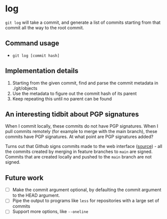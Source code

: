 # log

`git log` will take a commit, and generate a list of commits starting from that commit all the way to the root commit.

## Command usage
- `git log [commit hash]`

## Implementation details

1. Starting from the given commit, find and parse the commit metadata in ./git/objects
2. Use the metadata to figure out the commit hash of its parent
3. Keep repeating this until no parent can be found

## An interesting tidbit about PGP signatures

When I commit locally, these commits do not have PGP signatures.
When I pull commits remotely (for example to merge with the main branch), these commits have PGP signatures.
At what point are PGP signatures added?

Turns out that Github signs commits made to the web interface ([source](https://docs.github.com/en/authentication/managing-commit-signature-verification/about-commit-signature-verification)) - all the commits created by merging in feature branches to `main` are signed. Commits that are created locally and pushed to the `main` branch are not signed.

## Future work
- [ ] Make the commit argument optional, by defaulting the commit argument to the HEAD argument.
- [ ] Pipe the output to programs like `less` for repositories with a large set of commits
- [ ] Support more options, like `--oneline`